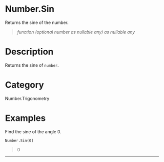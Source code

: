 ﻿# Number.Sin
Returns the sine of the number.
> _function (optional number as nullable any) as nullable any_
# Description 
Returns the sine of <code>number</code>.
# Category 
Number.Trigonometry
# Examples 
Find the sine of the angle 0.
```
Number.Sin(0)
```
> 0
***
